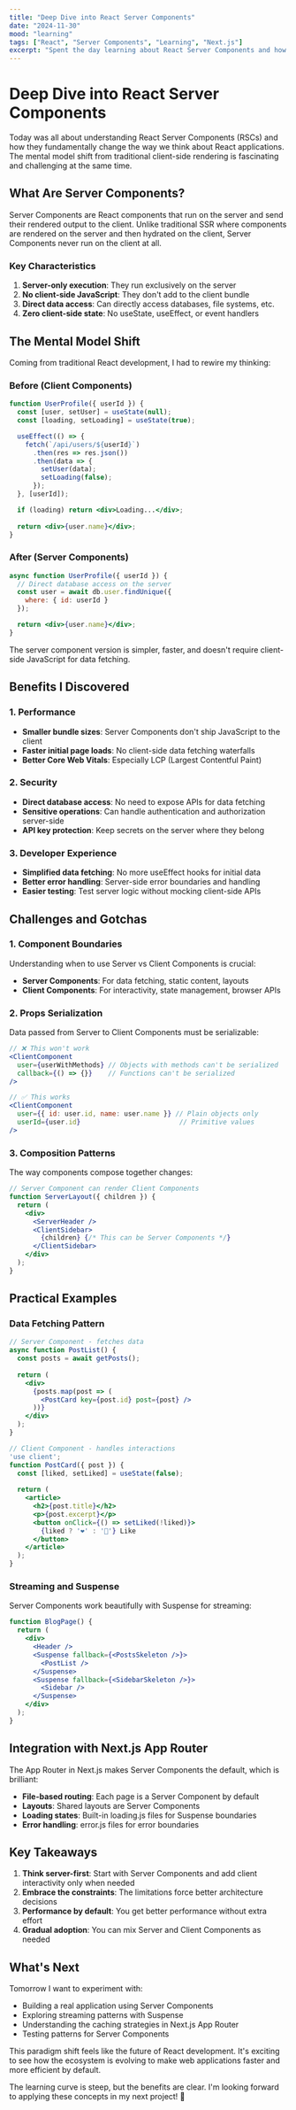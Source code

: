 ```yaml
---
title: "Deep Dive into React Server Components"
date: "2024-11-30"
mood: "learning"
tags: ["React", "Server Components", "Learning", "Next.js"]
excerpt: "Spent the day learning about React Server Components and how they work with Next.js App Router."
---
```


# Deep Dive into React Server Components

Today was all about understanding React Server Components (RSCs) and how they fundamentally change the way we think about React applications. The mental model shift from traditional client-side rendering is fascinating and challenging at the same time.

## What Are Server Components?

Server Components are React components that run on the server and send their rendered output to the client. Unlike traditional SSR where components are rendered on the server and then hydrated on the client, Server Components never run on the client at all.

### Key Characteristics

1. **Server-only execution**: They run exclusively on the server
2. **No client-side JavaScript**: They don't add to the client bundle
3. **Direct data access**: Can directly access databases, file systems, etc.
4. **Zero client-side state**: No useState, useEffect, or event handlers

## The Mental Model Shift

Coming from traditional React development, I had to rewire my thinking:

### Before (Client Components)
```jsx
function UserProfile({ userId }) {
  const [user, setUser] = useState(null);
  const [loading, setLoading] = useState(true);

  useEffect(() => {
    fetch(`/api/users/${userId}`)
      .then(res => res.json())
      .then(data => {
        setUser(data);
        setLoading(false);
      });
  }, [userId]);

  if (loading) return <div>Loading...</div>;
  
  return <div>{user.name}</div>;
}
```

### After (Server Components)
```jsx
async function UserProfile({ userId }) {
  // Direct database access on the server
  const user = await db.user.findUnique({
    where: { id: userId }
  });

  return <div>{user.name}</div>;
}
```

The server component version is simpler, faster, and doesn't require client-side JavaScript for data fetching.

## Benefits I Discovered

### 1. Performance
- **Smaller bundle sizes**: Server Components don't ship JavaScript to the client
- **Faster initial page loads**: No client-side data fetching waterfalls
- **Better Core Web Vitals**: Especially LCP (Largest Contentful Paint)

### 2. Security
- **Direct database access**: No need to expose APIs for data fetching
- **Sensitive operations**: Can handle authentication and authorization server-side
- **API key protection**: Keep secrets on the server where they belong

### 3. Developer Experience
- **Simplified data fetching**: No more useEffect hooks for initial data
- **Better error handling**: Server-side error boundaries and handling
- **Easier testing**: Test server logic without mocking client-side APIs

## Challenges and Gotchas

### 1. Component Boundaries
Understanding when to use Server vs Client Components is crucial:

- **Server Components**: For data fetching, static content, layouts
- **Client Components**: For interactivity, state management, browser APIs

### 2. Props Serialization
Data passed from Server to Client Components must be serializable:

```jsx
// ❌ This won't work
<ClientComponent 
  user={userWithMethods} // Objects with methods can't be serialized
  callback={() => {}}    // Functions can't be serialized
/>

// ✅ This works
<ClientComponent 
  user={{ id: user.id, name: user.name }} // Plain objects only
  userId={user.id}                         // Primitive values
/>
```

### 3. Composition Patterns
The way components compose together changes:

```jsx
// Server Component can render Client Components
function ServerLayout({ children }) {
  return (
    <div>
      <ServerHeader />
      <ClientSidebar>
        {children} {/* This can be Server Components */}
      </ClientSidebar>
    </div>
  );
}
```

## Practical Examples

### Data Fetching Pattern
```jsx
// Server Component - fetches data
async function PostList() {
  const posts = await getPosts();
  
  return (
    <div>
      {posts.map(post => (
        <PostCard key={post.id} post={post} />
      ))}
    </div>
  );
}

// Client Component - handles interactions
'use client';
function PostCard({ post }) {
  const [liked, setLiked] = useState(false);
  
  return (
    <article>
      <h2>{post.title}</h2>
      <p>{post.excerpt}</p>
      <button onClick={() => setLiked(!liked)}>
        {liked ? '❤️' : '🤍'} Like
      </button>
    </article>
  );
}
```

### Streaming and Suspense
Server Components work beautifully with Suspense for streaming:

```jsx
function BlogPage() {
  return (
    <div>
      <Header />
      <Suspense fallback={<PostsSkeleton />}>
        <PostList />
      </Suspense>
      <Suspense fallback={<SidebarSkeleton />}>
        <Sidebar />
      </Suspense>
    </div>
  );
}
```

## Integration with Next.js App Router

The App Router in Next.js makes Server Components the default, which is brilliant:

- **File-based routing**: Each page is a Server Component by default
- **Layouts**: Shared layouts are Server Components
- **Loading states**: Built-in loading.js files for Suspense boundaries
- **Error handling**: error.js files for error boundaries

## Key Takeaways

1. **Think server-first**: Start with Server Components and add client interactivity only when needed
2. **Embrace the constraints**: The limitations force better architecture decisions
3. **Performance by default**: You get better performance without extra effort
4. **Gradual adoption**: You can mix Server and Client Components as needed

## What's Next

Tomorrow I want to experiment with:
- Building a real application using Server Components
- Exploring streaming patterns with Suspense
- Understanding the caching strategies in Next.js App Router
- Testing patterns for Server Components

This paradigm shift feels like the future of React development. It's exciting to see how the ecosystem is evolving to make web applications faster and more efficient by default.

The learning curve is steep, but the benefits are clear. I'm looking forward to applying these concepts in my next project! 🚀
